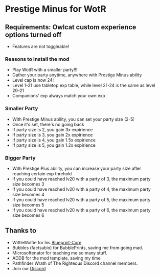 # Prestige Minus for WotR
## Requirements: Owlcat custom experience options turned off
- Features are not toggleable!
### Reasons to install the mod
- Play WotR with a smaller party!!!
- Gather your party anytime, anywhere with Prestige Minus ability
- Level cap is now 24!
- Level 1-21 use tabletop exp table, while level 21-24 is the same as level 20-21
- Companions' exp always match your own exp
### Smaller Party
- With Prestige Minus ability, you can set your party size (2-5)
- Once it's set, there's no going back
- If party size is 2, you gain 3x expirience
- If party size is 3, you gain 2x expirience
- If party size is 4, you gain 1.5x expirience
- If party size is 5, you gain 1.2x expirience
### Bigger Party
- With Prestige Plus ability, you can increase your party size after reaching certain exp threhold
- If you could have reached lv20 with a party of 3, the maximum party size becomes 3
- If you could have reached lv20 with a party of 4, the maximum party size becomes 4
- If you could have reached lv20 with a party of 5, the maximum party size becomes 5
- If you could have reached lv20 with a party of 6, the maximum party size becomes 6

## Thanks to  
-   WittleWolfie for his [Blueprint-Core](https://wittlewolfie.github.io/WW-Blueprint-Core/index.html)
-   Bubbles (factsubio) for BubblePrints, saving me from going mad.
-   Microsoftenator for teaching me so many stuff.
-   ADDB for the mod template, saving my time   
-   Pathfinder Wrath of The Righteous Discord channel members.
-   Join our [Discord](https://discord.com/invite/wotr)
